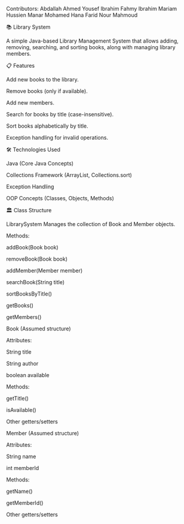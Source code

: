 Contributors:
Abdallah Ahmed
Yousef Ibrahim
Fahmy Ibrahim
Mariam Hussien
Manar Mohamed
Hana Farid
Nour Mahmoud

📚 Library System

A simple Java-based Library Management System that allows adding, removing, searching, and sorting books, along with managing library members.

📋 Features

Add new books to the library.

Remove books (only if available).

Add new members.

Search for books by title (case-insensitive).

Sort books alphabetically by title.

Exception handling for invalid operations.

🛠️ Technologies Used

Java (Core Java Concepts)

Collections Framework (ArrayList, Collections.sort)

Exception Handling

OOP Concepts (Classes, Objects, Methods)

🏛️ Class Structure

LibrarySystem
Manages the collection of Book and Member objects.

Methods:

addBook(Book book)

removeBook(Book book)

addMember(Member member)

searchBook(String title)

sortBooksByTitle()

getBooks()

getMembers()

Book
(Assumed structure)

Attributes:

String title

String author

boolean available

Methods:

getTitle()

isAvailable()

Other getters/setters

Member
(Assumed structure)

Attributes:

String name

int memberId

Methods:

getName()

getMemberId()

Other getters/setters



